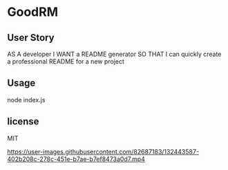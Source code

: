 # GoodRM

## User Story

AS A developer
I WANT a README generator
SO THAT I can quickly create a professional README for a new project

## Usage

node index.js

## license

MIT



https://user-images.githubusercontent.com/82687183/132443587-402b208c-278c-451e-b7ae-b7ef8473a0d7.mp4
